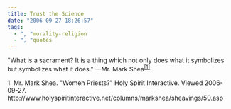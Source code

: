 ```yaml
---
title: Trust the Science
date: "2006-09-27 18:26:57"
tags:
  - ", "morality-religion
  - ", "quotes
---
```

"What is a sacrament? It is a thing which not only does what it symbolizes but symbolizes what it does." &mdash;Mr. Mark Shea<sup markdown="1">[\[1\]][ref1]</sup>

<div markdown="1" class="postrefs">
1. Mr. Mark Shea.  "Women Priests?"  Holy Spirit Interactive.  Viewed 2006-09-27.  http://www.holyspiritinteractive.net/columns/markshea/sheavings/50.asp
</div>

[ref1]: http://www.holyspiritinteractive.net/columns/markshea/sheavings/50.asp "Women Priests?"

